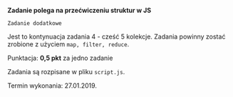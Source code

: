 **Zadanie polega na przećwiczeniu struktur w JS**

    Zadanie dodatkowe

Jest to kontynuacja zadania 4 - cześć 5 kolekcje. 
Zadania powinny zostać zrobione z użyciem `map, filter, reduce`.

Punktacja: **0,5 pkt** za jedno zadanie

Zadania są rozpisane w pliku `script.js`. 

Termin wykonania: 27.01.2019.
